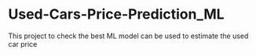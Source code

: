 # Used-Cars-Price-Prediction_ML
This project to check the best ML model can be used to estimate the used car price 
